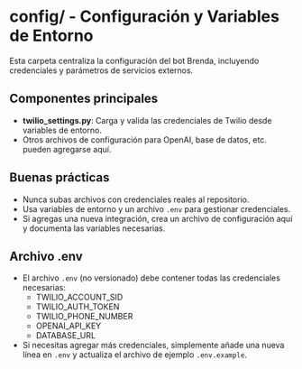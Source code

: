 # config/ - Configuración y Variables de Entorno

Esta carpeta centraliza la configuración del bot Brenda, incluyendo credenciales y parámetros de servicios externos.

## Componentes principales
- **twilio_settings.py**: Carga y valida las credenciales de Twilio desde variables de entorno.
- Otros archivos de configuración para OpenAI, base de datos, etc. pueden agregarse aquí.

## Buenas prácticas
- Nunca subas archivos con credenciales reales al repositorio.
- Usa variables de entorno y un archivo `.env` para gestionar credenciales.
- Si agregas una nueva integración, crea un archivo de configuración aquí y documenta las variables necesarias.

## Archivo .env
- El archivo `.env` (no versionado) debe contener todas las credenciales necesarias:
  - TWILIO_ACCOUNT_SID
  - TWILIO_AUTH_TOKEN
  - TWILIO_PHONE_NUMBER
  - OPENAI_API_KEY
  - DATABASE_URL
- Si necesitas agregar más credenciales, simplemente añade una nueva línea en `.env` y actualiza el archivo de ejemplo `.env.example`. 